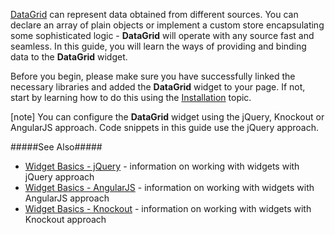 [DataGrid](/api-reference/10%20UI%20Widgets/dxDataGrid '/Documentation/ApiReference/UI_Widgets/dxDataGrid/') can represent data obtained from different sources. You can declare an array of plain objects or implement a custom store encapsulating some sophisticated logic - **DataGrid** will operate with any source fast and seamless. In this guide, you will learn the ways of providing and binding data to the **DataGrid** widget.

Before you begin, please make sure you have successfully linked the necessary libraries and added the **DataGrid** widget to your page. If not, start by learning how to do this using the [Installation](/concepts/10%20UI%20Widgets/0%20Basics/01%20Installation '/Documentation/Guide/UI_Widgets/Basics/Installation/') topic.

[note] You can configure the **DataGrid** widget using the jQuery, Knockout or AngularJS approach. Code snippets in this guide use the jQuery approach.

#####See Also#####
- [Widget Basics - jQuery](/concepts/10%20UI%20Widgets/0%20Basics/10%20Widget%20Basics%20-%20jQuery '/Documentation/Guide/UI_Widgets/Basics/Widget_Basics_-_jQuery/') - information on working with widgets with jQuery approach
- [Widget Basics - AngularJS](/concepts/10%20UI%20Widgets/0%20Basics/20%20Widget%20Basics%20-%20AngularJS '/Documentation/Guide/UI_Widgets/Basics/Widget_Basics_-_AngularJS/') - information on working with widgets with AngularJS approach
- [Widget Basics - Knockout](/concepts/10%20UI%20Widgets/0%20Basics/25%20Widget%20Basics%20-%20Knockout '/Documentation/Guide/UI_Widgets/Basics/Widget_Basics_-_Knockout/') - information on working with widgets with Knockout approach
